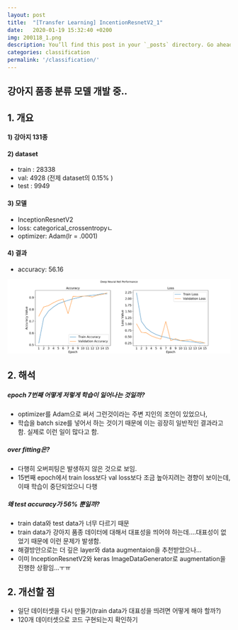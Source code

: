 ```yaml
---
layout: post
title:  "[Transfer Learning] IncentionResnetV2_1"
date:   2020-01-19 15:32:40 +0200
img: 200118_1.png
description: You’ll find this post in your `_posts` directory. Go ahead and edit it and re-build the site to see your changes.
categories: classification
permalink: '/classification/'
---
```

## 강아지 품종 분류 모델 개발 중.. 

##  1. 개요

#### 1) 강아지 131종

#### 2) dataset

- train :  28338 
- val: 4928 (전제 dataset의 0.15% )
- test : 9949

#### 3) 모델

- InceptionResnetV2
- loss: categorical_crossentropyㄴ
- optimizer: Adam(lr = .0001)

#### 4) 결과

- accuracy: 56.16

![200118_1](images/200118_1.png)
  

## 2. 해석
##### epoch 7번째 어떻게 저렇게 학습이 일어나는 것일까?
- optimizer를 Adam으로 써서 그런것이라는 주변 지인의 조언이 있었으나, 
- 학습을 batch size를 넣어서 하는 것이기 때문에 이는 굉장히 일반적인 결과라고 함. 실제로 이런 일이 많다고 함.

##### over fitting은?
- 다행히 오버피팅은 발생하지 않은 것으로 보임.
- 15번째 epoch에서 train loss보다 val loss보다 조금 높아지려는 경향이 보이는데, 이때 학습이 중단되었으니 다행

##### 왜 test accuracy가 56% 뿐일까?
- train data와 test data가 너무 다르기 때문
- train data가 강아지 품종 데이터에 대해서 대표성을 띄어야 하는데....대표성이 없었기 때문에 이런 문제가 발생함.
- 해결방안으로는 더 깊은 layer와  data augmentaion을 추천받았으나...
- 이미 InceptionResnetV2와 keras ImageDataGenerator로 augmentation을 진행한 상황임...ㅜㅠ

## 2. 개선할 점

- 일단 데이터셋을 다시 만들기(train data가 대표성을 띄려면 어떻게 해야 할까?)
- 120개 데이터셋으로 코드 구현되는지 확인하기